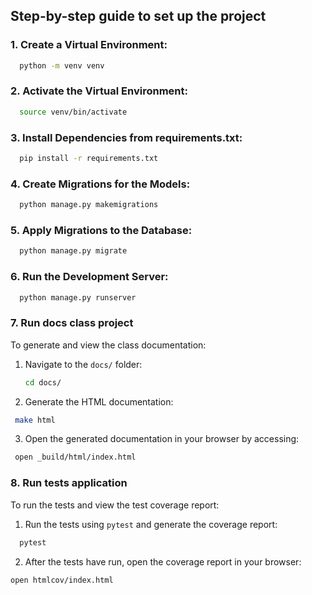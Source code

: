 ## Step-by-step guide to set up the project

### 1. Create a Virtual Environment:

```bash
  python -m venv venv
```

### 2. Activate the Virtual Environment:

```bash
  source venv/bin/activate
```

### 3. Install Dependencies from requirements.txt:

```bash
  pip install -r requirements.txt
```

### 4. Create Migrations for the Models:

```bash
  python manage.py makemigrations
```

### 5. Apply Migrations to the Database:

```bash
  python manage.py migrate
```

### 6. Run the Development Server:

```bash
  python manage.py runserver
```

### 7. Run docs class project

To generate and view the class documentation:

1. Navigate to the `docs/` folder:

   ```bash
   cd docs/
   ```

2. Generate the HTML documentation:

```bash
 make html
```

3. Open the generated documentation in your browser by accessing:

```bash
 open _build/html/index.html
```

### 8. Run tests application

To run the tests and view the test coverage report:

1. Run the tests using `pytest` and generate the coverage report:

```bash
  pytest
```

2. After the tests have run, open the coverage report in your browser:

```bash
open htmlcov/index.html
```
